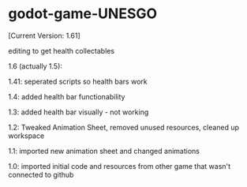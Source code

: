 # godot-game-UNESGO
[Current Version: 1.61]


editing to get health collectables


1.6 (actually 1.5):


1.41:
seperated scripts so health bars work

1.4:
added health bar functionability

1.3:
added health bar visually - not working

1.2:
Tweaked Animation Sheet, removed unused resources, cleaned up workspace

1.1:
imported new animation sheet and changed animations

1.0:
imported initial code and resources from other game that wasn't connected to github

